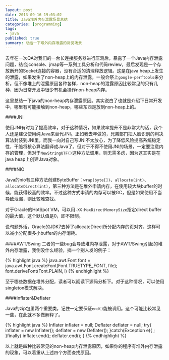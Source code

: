 ```yaml
---
layout: post
date: 2013-09-16 19:03:02
title: Java堆外内存泄露场景总结
categories: [programming]
tags:
- java
published: true
summary: 总结一下堆外内存泄露的常见场景
---
```


去年在一次QA对我们的一台长连接服务器进行压测后，暴露了一个Java内存泄露问题，结合jconsole、jmap等一系列工具分析和代码review，最后发现是一个存放断开的Socket连接的容器，没有合适的清理释放逻辑。这是在java heap上发生的泄露，如果发生了non-heap上的内存泄露，一般会祭上`google-perftools`来分析。但不像堆上的泄露原因各种各样，non-heap的泄露原因比较常见的只有几种，因为日常开发中很少有机会操作non-heap内存。

这里总结一下java的non-heap内存泄露原因。其实说白了也就是介绍下日常开发中，哪里有可能接触到non-heap，哪些东西是放到non-heap上的。

####JNI

使用JNI有时为了提高效率，对于这种情况，如果效率提升不是非常大的话，我个人还是建议使用纯Java来替代JNI。正如我去年做的，兄弟部门把人脸识别的判决算法封装到JNI里，而我一向对自己写JNI不太放心，为了降低风险提高系统稳定性，干脆将核心算法翻译成Java了。但对于不得不使用JNI的场景，一定要注意内存的管理，但对于`NewStringUTF()`这种方法调用，则无需多虑，因为这其实是在java heap上创建Java对象。

####NIO

Java的nio有三种方法创建ByteBuffer：`wrap(byte[])`、`allocate(int)`、`allocateDirect(int)`，第三种方法是在堆外申请内存，在使用较大块buffer的时候，能获得较高的效率。不过这种方式申请的内存可以被GC，但是如果使用不当导致泄漏，则比较难查找。

对于Oracle的HotSpot VM，可以用`-XX:MaxDirectMemorySize`指定direct buffer的最大值，这个默认值是0，即不限制。

说句题外话，Oracle的JDK7去掉了allocateDirect所分配内存的页对齐，这样可以减小分配很多小buffer的内存消耗。


####AWT/Swing
二者的一些bug会导致堆内存泄露，对于AWT/Swing引起的堆外内存泄露，我倒没什么经验，摘一个别人发的例子：

{% highlight java %}
java.awt.Font font = java.awt.Font.createFont(Font.TRUETYPE_FONT, file);
font.deriveFont(Font.PLAIN, i)
{% endhighlight %}

至于哪些数据在堆外分配，读者可以阅读下源码分析下。对于这种情况，可以使用singleton模式解决。


####Inflater&Deflater

Java的zip包里两个重要类，记住一定要保证`end()`能被调用。这个可能比较常见一些，在此就不多做解释了。

{% highlight java %}
Inflater inflater = null;
Deflater deflater = null;
try{
	inflater = new Inflater();
   	deflater = new Deflater();
}catch(Exception e){
    ;
}finally{
    inflater.end();
	deflater.end();
}
{% endhighlight %}

以上就是四种比较常见的non-heap内存泄露原因，如果你的程序有堆外内存泄露的现象，可以着重从上述四个方面查找原因。

